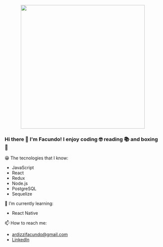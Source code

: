 <p align='center'>
    <img src="./img/bg.gif" height='400' >
</p>

### Hi there 👋 I'm Facundo! I enjoy coding :nerd_face: reading :books: and boxing :boxing_glove:

:grin: The tecnologies that I know: 
- JavaScript 
- React 
- Redux 
- Node.js
- PostgreSQL 
- Sequelize

🌱 I’m currently learning: 
- React Native 

📫 How to reach me: 
- ardizzifacundo@gmail.com
- [LinkedIn](https://www.linkedin.com/in/facundo-ardizzi-260a931b5)


<!--
**FacundoArdizzi/FacundoArdizzi** is a ✨ _special_ ✨ repository because its `README.md` (this file) appears on your GitHub profile.

Here are some ideas to get you started:
- 🔭 I’m currently working on ...
- 🌱 I’m currently learning ...
- 👯 I’m looking to collaborate on ...
- 🤔 I’m looking for help with ...
- 💬 Ask me about ...

- 😄 Pronouns: ...
- ⚡ Fun fact: ...
-->
